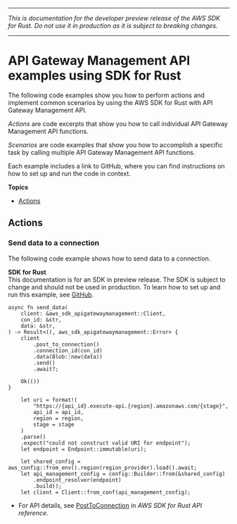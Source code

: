 --------

 *This is documentation for the developer preview release of the AWS SDK for Rust\. Do not use it in production as it is subject to breaking changes\.* 

--------

# API Gateway Management API examples using SDK for Rust<a name="rust_apigatewaymanagementapi_code_examples"></a>

The following code examples show you how to perform actions and implement common scenarios by using the AWS SDK for Rust with API Gateway Management API\.

*Actions* are code excerpts that show you how to call individual API Gateway Management API functions\.

*Scenarios* are code examples that show you how to accomplish a specific task by calling multiple API Gateway Management API functions\.

Each example includes a link to GitHub, where you can find instructions on how to set up and run the code in context\.

**Topics**
+ [Actions](#w14aac14b9c13c13)

## Actions<a name="w14aac14b9c13c13"></a>

### Send data to a connection<a name="apigatewaymanagementapi_PostToConnection_rust_topic"></a>

The following code example shows how to send data to a connection\.

**SDK for Rust**  
This documentation is for an SDK in preview release\. The SDK is subject to change and should not be used in production\.
 To learn how to set up and run this example, see [GitHub](https://github.com/awsdocs/aws-doc-sdk-examples/tree/main/rust_dev_preview/apigatewaymanagement#code-examples)\. 
  

```
async fn send_data(
    client: &aws_sdk_apigatewaymanagement::Client,
    con_id: &str,
    data: &str,
) -> Result<(), aws_sdk_apigatewaymanagement::Error> {
    client
        .post_to_connection()
        .connection_id(con_id)
        .data(Blob::new(data))
        .send()
        .await?;

    Ok(())
}

    let uri = format!(
        "https://{api_id}.execute-api.{region}.amazonaws.com/{stage}",
        api_id = api_id,
        region = region,
        stage = stage
    )
    .parse()
    .expect("could not construct valid URI for endpoint");
    let endpoint = Endpoint::immutable(uri);

    let shared_config = aws_config::from_env().region(region_provider).load().await;
    let api_management_config = config::Builder::from(&shared_config)
        .endpoint_resolver(endpoint)
        .build();
    let client = Client::from_conf(api_management_config);
```
+  For API details, see [PostToConnection](https://docs.rs/releases/search?query=aws-sdk) in *AWS SDK for Rust API reference*\. 